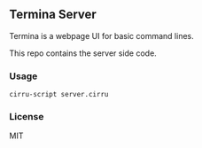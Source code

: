 
Termina Server
----

Termina is a webpage UI for basic command lines.

This repo contains the server side code.

### Usage

```
cirru-script server.cirru
```

### License

MIT
